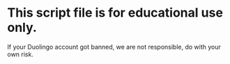 # This script file is for educational use only.
If your Duolingo account got banned, we are not responsible, do with your own risk.
